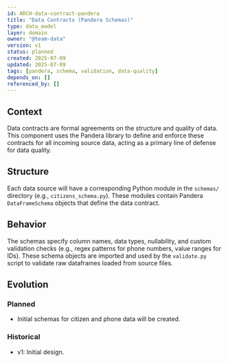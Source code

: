 ```yaml
---
id: ARCH-data-contract-pandera
title: "Data Contracts (Pandera Schemas)"
type: data_model
layer: domain
owner: "@team-data"
version: v1
status: planned
created: 2025-07-09
updated: 2025-07-09
tags: [pandera, schema, validation, data-quality]
depends_on: []
referenced_by: []
---
```

## Context
Data contracts are formal agreements on the structure and quality of data. This component uses the Pandera library to define and enforce these contracts for all incoming source data, acting as a primary line of defense for data quality.

## Structure
Each data source will have a corresponding Python module in the `schemas/` directory (e.g., `citizens_schema.py`). These modules contain Pandera `DataFrameSchema` objects that define the data contract.

## Behavior
The schemas specify column names, data types, nullability, and custom validation checks (e.g., regex patterns for phone numbers, value ranges for IDs). These schema objects are imported and used by the `validate.py` script to validate raw dataframes loaded from source files.

## Evolution
### Planned
- Initial schemas for citizen and phone data will be created.

### Historical
- v1: Initial design. 